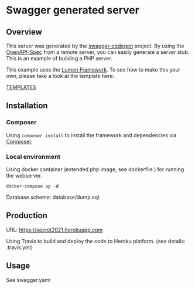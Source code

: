 # Swagger generated server

## Overview
This server was generated by the [swagger-codegen](https://github.com/swagger-api/swagger-codegen) project.  By using the
[OpenAPI-Spec](https://github.com/swagger-api/swagger-core/wiki) from a remote server, you can easily generate a server stub.  This
is an example of building a PHP server.

This example uses the [Lumen Framework](http://lumen.laravel.com/).  To see how to make this your own, please take a look at the template here:

[TEMPLATES](https://github.com/swagger-api/swagger-codegen/tree/master/modules/swagger-codegen/src/main/resources/slim/)


## Installation

### Composer

Using `composer install` to install the framework and dependencies via [Composer](http://getcomposer.org/).


### Local environment

Using docker container (extended php image, see dockerfile ) for running the webserver. 

`docker-compose up -d`

Database scheme: database/dump.sql

## Production

URL: https://secret2021.herokuapp.com

Using Travis to build and deploy the code to Heroku platform. (see details: .travis.yml)

## Usage

See swagger.yaml


